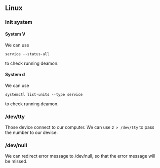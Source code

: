 ## Linux
### Init system
#### System V
We can use 
```
service --status-all
```
to check running deamon.

#### System d
We can use
```
systemctl list-units --type service
```
to check running deamon.

### /dev/tty
Those device connect to our computer. We can use `2 > /dev/tty` to pass the number to our device.

### /dev/null
We can redirect error message to /dev/null, so that the error message will be missed.
